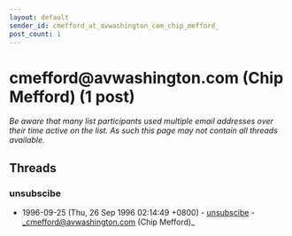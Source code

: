 ```yaml
---
layout: default
sender_id: cmefford_at_avwashington_com_chip_mefford_
post_count: 1
---
```


# cmefford<span>@</span>avwashington.com (Chip Mefford) (1 post)

_Be aware that many list participants used multiple email addresses over their time active on the list. As such this page may not contain all threads available._

## Threads

### unsubscibe
+ 1996-09-25 (Thu, 26 Sep 1996 02:14:49 +0800) - [unsubscibe](/archive/1996/09/a832e14f4f452bf4a6957470de98773c3accb60390b06567ebe2b5b54099d2d5) - _cmefford@avwashington.com (Chip Mefford)_

